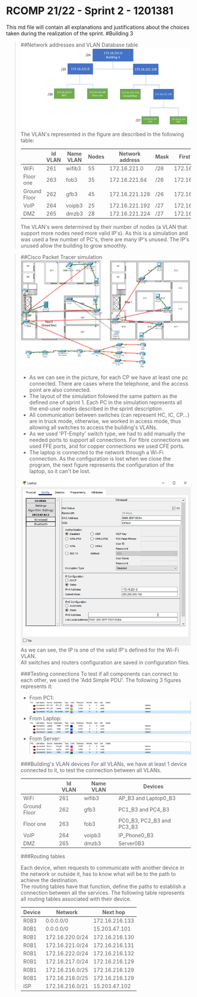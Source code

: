 RCOMP 21/22 - Sprint 2 - 1201381
===========================================
This md file will contain all explanations and justifications about the choices taken during the realization of the sprint.
#Building 3
> ##Network addresses and VLAN Database table
> ![Network Address Tree](Figures/arvore.PNG)
> The VLAN's represented in the figure are described in the following table:
> 
> |               |   Id VLAN     | Name VLAN   |  Nodes |  Network address | Mask| First valid ip  |  Last valid ip  |  Broadcast address |
> |---            |---            |---          |---     |---               |---  |---              |---              |---                 |
> |  WiFi         |    261        |wifib3       |  55   | 172.16.221.0     | /26 | 172.16.221.1    | 172.16.221.62  | 172.16.221.63     |
> |  Floor one    |    263        |fob3         |  35    | 172.16.221.64   | /26 | 172.16.221.65  | 172.16.221.126  | 172.16.221.127     |
> |  Ground Floor |    262        |gfb3         |  45    | 172.16.221.128   | /26 | 172.16.221.129  | 172.16.221.190  | 172.16.221.191     |
> |  VoIP         |    264        |voipb3       |  25    | 172.16.221.192   | /27 | 172.16.221.193  | 172.16.221.222  | 172.16.221.223     |
> |  DMZ          |    265        |dmzb3        |  28    | 172.16.221.224   | /27 | 172.16.221.225  | 172.16.221.254  | 172.16.221.255     |
> The VLAN's were determined by their number of nodes (a VLAN that support more nodes need more valid IP's). As this is a simulation and was used a few number of PC's, there are many IP's unused. The IP's unused allow the building to grow smoothly.

> ##Cisco Packet Tracer simulation
> ![Simulation](Figures/simulation.PNG)
> * As we can see in the picture, for each CP we have at least one pc connected. There are cases where the telephone, and the access point are also connected.<br>
> * The layout of the simulation followed the same pattern as the defined one of sprint 1. Each PC in the simulation represents all the end-user nodes described in the sprint description.<br>
> * All communication between switches (can represent HC, IC, CP...) are in truck mode, otherwise, we worked in access mode, thus allowing all switches to access the building's VLANs.
> * As we used 'PT-Empty' switch type, we had to add manually the needed ports to support all connections. For fibre connections we used FFE ports, and for copper connections we used CFE ports.
> * The laptop is connected to the network through a Wi-Fi connection. As the configuration is lost when we close the program, the next figure represents the configuration of the laptop, so it can't be lost.
> 
> ![laptop](Figures/laptopprovas.PNG)
> As we can see, the IP is one of the valid IP's defined for the Wi-Fi VLAN.<br>
> All switches and routers configuration are saved in configuration files.
> 
> ###Testing connections
> To test if all components can connect to each other, we used the 'Add Simple PDU'. The following 3 figures represents it:
> * From PC1: 
> ![laptop](Figures/pc1comunicacao.PNG)
> * From Laptop:
> ![laptop](Figures/laptopcomunicacao.PNG)
> * From Server:
> ![laptop](Figures/servercomunicacao.PNG)
> 
> ###Building's VLAN devices
> For all VLANs, we have at least 1 device connected to it, to test the connection between all VLANs.
> 
> |               |   Id VLAN     | Name VLAN   |  Devices |
> |---            |---            |---          |---     |
> |  WiFi         |    261        |wifib3       |  AP_B3 and Laptop0_B3   |
> |  Ground Floor |    262        |gfb3         |  PC1_B3 and PC4_B3     |
> |  Floor one    |    263        |fob3         |  PC0_B3, PC2_B3 and PC3_B3    |
> |  VoIP         |    264        |voipb3       |  IP_Phone0_B3    |
> |  DMZ          |    265        |dmzb3        |  Server0B3    |
> 
> ###Routing tables
>
> Each device, when requests to communicate with another device in the network or outside it, has to know what will be to the path to achieve the destination.<br>
> The routing tables have that function, define the paths to establish a connection between all the services. The following table represents all routing tables associated with their device.
>
> |  Device       |   Network | Next hop    |
> |---            |---            |---          |
> |  R0B3        |    0.0.0.0/0  | 172.16.216.133 |
> | R0B1 |    0.0.0.0/0        |15.203.47.101         |
> | R0B1 |    172.16.220.0/24        |172.16.216.130         |
> | R0B1 |    172.16.221.0/24        |172.16.216.131         |
> | R0B1 |    172.16.222.0/24        |172.16.216.132         |
> | R0B1 |    172.16.217.0/24        |172.16.216.129         |
> | R0B1 |    172.16.216.0/25        |172.16.216.129         |
> | R0B1 |    172.16.218.0/25        |172.16.216.129         |
> |  ISP         |    172.16.216.0/21        |15.203.47.102       |